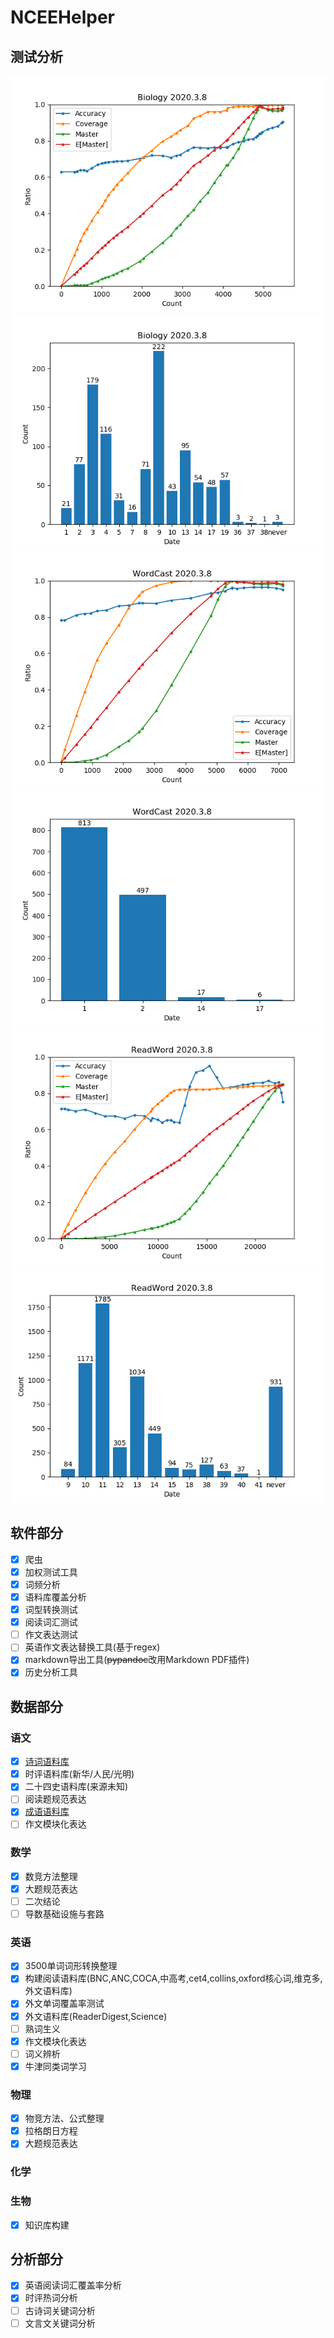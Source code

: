 # NCEEHelper

## 测试分析

![img](Script/Tool/ARes/Biology.png)
![img](Script/Tool/ARes/Biology-Time.png)
![img](Script/Tool/ARes/WordCast.png)
![img](Script/Tool/ARes/WordCast-Time.png)
![img](Script/Tool/ARes/ReadWord.png)
![img](Script/Tool/ARes/ReadWord-Time.png)

## 软件部分

- [x] 爬虫
- [x] 加权测试工具
- [x] 词频分析
- [x] 语料库覆盖分析
- [x] 词型转换测试
- [x] 阅读词汇测试
- [ ] 作文表达测试
- [ ] 英语作文表达替换工具(基于regex)
- [x] markdown导出工具(~~pypandoc~~改用Markdown PDF插件)
- [x] 历史分析工具

## 数据部分

### 语文

- [x] [诗词语料库](https://github.com/chinese-poetry/chinese-poetry)
- [x] 时评语料库(新华/人民/光明)
- [x] 二十四史语料库(来源未知)
- [ ] 阅读题规范表达
- [x] [成语语料库](https://github.com/fighting41love/funNLP/blob/master/data/%E6%88%90%E8%AF%AD%E8%AF%8D%E5%BA%93/THUOCL_chengyu.txt)
- [ ] 作文模块化表达

### 数学
- [x] 数竞方法整理
- [x] 大题规范表达
- [ ] 二次结论
- [ ] 导数基础设施与套路

### 英语
- [x] 3500单词词形转换整理
- [x] 构建阅读语料库(BNC,ANC,COCA,中高考,cet4,collins,oxford核心词,维克多,外文语料库)
- [x] 外文单词覆盖率测试
- [x] 外文语料库(ReaderDigest,Science)
- [ ] 熟词生义
- [x] 作文模块化表达
- [ ] 词义辨析
- [x] 牛津同类词学习

### 物理
- [x] 物竞方法、公式整理
- [x] 拉格朗日方程
- [x] 大题规范表达

### 化学

### 生物
- [x] 知识库构建

## 分析部分
- [x] 英语阅读词汇覆盖率分析
- [x] 时评热词分析
- [ ] 古诗词关键词分析
- [ ] 文言文关键词分析
